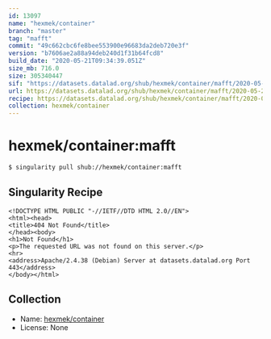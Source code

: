 ```yaml
---
id: 13097
name: "hexmek/container"
branch: "master"
tag: "mafft"
commit: "49c662cbc6fe8bee553900e96683da2deb720e3f"
version: "b7606ae2a88a94deb240d1f31b64fcd8"
build_date: "2020-05-21T09:34:39.051Z"
size_mb: 716.0
size: 305340447
sif: "https://datasets.datalad.org/shub/hexmek/container/mafft/2020-05-21-49c662cb-b7606ae2/b7606ae2a88a94deb240d1f31b64fcd8.sif"
url: https://datasets.datalad.org/shub/hexmek/container/mafft/2020-05-21-49c662cb-b7606ae2/
recipe: https://datasets.datalad.org/shub/hexmek/container/mafft/2020-05-21-49c662cb-b7606ae2/Singularity
collection: hexmek/container
---
```


# hexmek/container:mafft

```bash
$ singularity pull shub://hexmek/container:mafft
```

## Singularity Recipe

```singularity
<!DOCTYPE HTML PUBLIC "-//IETF//DTD HTML 2.0//EN">
<html><head>
<title>404 Not Found</title>
</head><body>
<h1>Not Found</h1>
<p>The requested URL was not found on this server.</p>
<hr>
<address>Apache/2.4.38 (Debian) Server at datasets.datalad.org Port 443</address>
</body></html>
```

## Collection

 - Name: [hexmek/container](https://github.com/hexmek/container)
 - License: None


